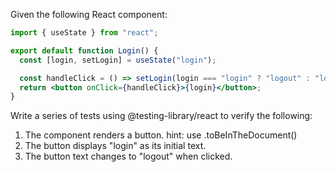 Given the following React component:

```jsx
import { useState } from "react";

export default function Login() {
  const [login, setLogin] = useState("login");

  const handleClick = () => setLogin(login === "login" ? "logout" : "login");
  return <button onClick={handleClick}>{login}</button>;
}
```

Write a series of tests using @testing-library/react to verify the following:

1. The component renders a button. hint: use .toBeInTheDocument()
2. The button displays "login" as its initial text.
3. The button text changes to "logout" when clicked.
